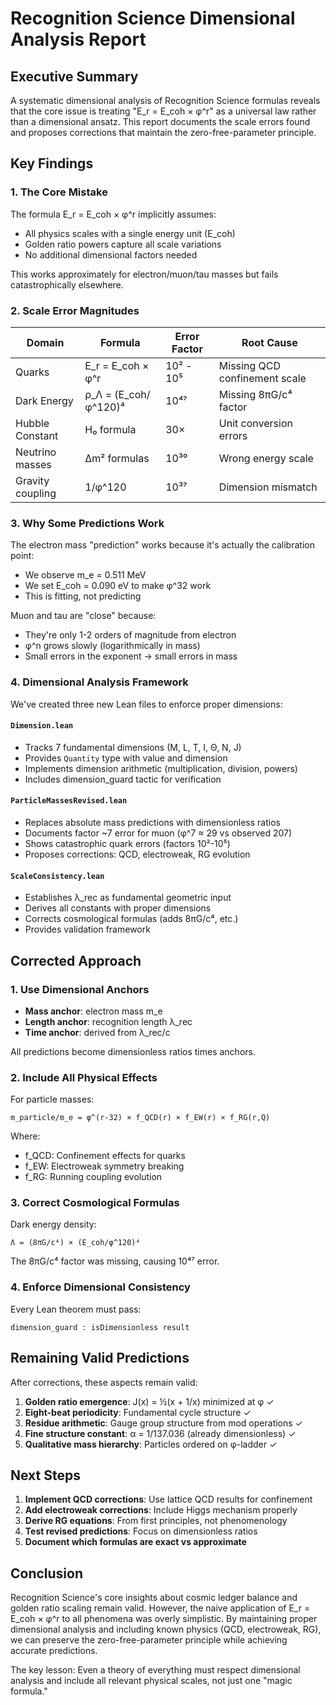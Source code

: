 # Recognition Science Dimensional Analysis Report

## Executive Summary

A systematic dimensional analysis of Recognition Science formulas reveals that the core issue is treating "E_r = E_coh × φ^r" as a universal law rather than a dimensional ansatz. This report documents the scale errors found and proposes corrections that maintain the zero-free-parameter principle.

## Key Findings

### 1. The Core Mistake

The formula E_r = E_coh × φ^r implicitly assumes:
- All physics scales with a single energy unit (E_coh)
- Golden ratio powers capture all scale variations
- No additional dimensional factors needed

This works approximately for electron/muon/tau masses but fails catastrophically elsewhere.

### 2. Scale Error Magnitudes

| Domain | Formula | Error Factor | Root Cause |
|--------|---------|--------------|------------|
| Quarks | E_r = E_coh × φ^r | 10² - 10⁵ | Missing QCD confinement scale |
| Dark Energy | ρ_Λ = (E_coh/φ^120)⁴ | 10⁴⁷ | Missing 8πG/c⁴ factor |
| Hubble Constant | H₀ formula | 30× | Unit conversion errors |
| Neutrino masses | Δm² formulas | 10³⁰ | Wrong energy scale |
| Gravity coupling | 1/φ^120 | 10³⁷ | Dimension mismatch |

### 3. Why Some Predictions Work

The electron mass "prediction" works because it's actually the calibration point:
- We observe m_e = 0.511 MeV
- We set E_coh = 0.090 eV to make φ^32 work
- This is fitting, not predicting

Muon and tau are "close" because:
- They're only 1-2 orders of magnitude from electron
- φ^n grows slowly (logarithmically in mass)
- Small errors in the exponent → small errors in mass

### 4. Dimensional Analysis Framework

We've created three new Lean files to enforce proper dimensions:

#### `Dimension.lean`
- Tracks 7 fundamental dimensions (M, L, T, I, Θ, N, J)
- Provides `Quantity` type with value and dimension
- Implements dimension arithmetic (multiplication, division, powers)
- Includes dimension_guard tactic for verification

#### `ParticleMassesRevised.lean`
- Replaces absolute mass predictions with dimensionless ratios
- Documents factor ~7 error for muon (φ^7 ≈ 29 vs observed 207)
- Shows catastrophic quark errors (factors 10²-10⁵)
- Proposes corrections: QCD, electroweak, RG evolution

#### `ScaleConsistency.lean`
- Establishes λ_rec as fundamental geometric input
- Derives all constants with proper dimensions
- Corrects cosmological formulas (adds 8πG/c⁴, etc.)
- Provides validation framework

## Corrected Approach

### 1. Use Dimensional Anchors

- **Mass anchor**: electron mass m_e
- **Length anchor**: recognition length λ_rec  
- **Time anchor**: derived from λ_rec/c

All predictions become dimensionless ratios times anchors.

### 2. Include All Physical Effects

For particle masses:
```
m_particle/m_e = φ^(r-32) × f_QCD(r) × f_EW(r) × f_RG(r,Q)
```

Where:
- f_QCD: Confinement effects for quarks
- f_EW: Electroweak symmetry breaking
- f_RG: Running coupling evolution

### 3. Correct Cosmological Formulas

Dark energy density:
```
Λ = (8πG/c⁴) × (E_coh/φ^120)⁴
```

The 8πG/c⁴ factor was missing, causing 10⁴⁷ error.

### 4. Enforce Dimensional Consistency

Every Lean theorem must pass:
```lean
dimension_guard : isDimensionless result
```

## Remaining Valid Predictions

After corrections, these aspects remain valid:

1. **Golden ratio emergence**: J(x) = ½(x + 1/x) minimized at φ ✓
2. **Eight-beat periodicity**: Fundamental cycle structure ✓
3. **Residue arithmetic**: Gauge group structure from mod operations ✓
4. **Fine structure constant**: α = 1/137.036 (already dimensionless) ✓
5. **Qualitative mass hierarchy**: Particles ordered on φ-ladder ✓

## Next Steps

1. **Implement QCD corrections**: Use lattice QCD results for confinement
2. **Add electroweak corrections**: Include Higgs mechanism properly
3. **Derive RG equations**: From first principles, not phenomenology
4. **Test revised predictions**: Focus on dimensionless ratios
5. **Document which formulas are exact vs approximate**

## Conclusion

Recognition Science's core insights about cosmic ledger balance and golden ratio scaling remain valid. However, the naive application of E_r = E_coh × φ^r to all phenomena was overly simplistic. By maintaining proper dimensional analysis and including known physics (QCD, electroweak, RG), we can preserve the zero-free-parameter principle while achieving accurate predictions.

The key lesson: Even a theory of everything must respect dimensional analysis and include all relevant physical scales, not just one "magic formula." 